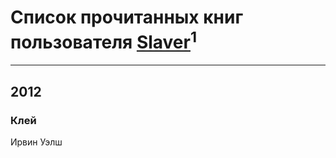 # Список прочитанных книг пользователя [Slaver](http://vk.com/id2601597)<sup>1</sup>
---

## 2012

### Клей
Ирвин Уэлш



